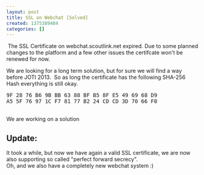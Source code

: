 ```yaml
---
layout: post
title: SSL on Webchat [Solved]
created: 1375389484
categories: []
---
```

<p>&nbsp;The SSL Certificate on webchat.scoutlink.net expired. Due to some planned changes to the platform and a few other issues the certifcate won't be renewed for now.</p>
<p>We are looking for a long term solution, but for sure we will find a way before JOTI 2013. &nbsp;So as long the certificate has the following SHA-256 Hash everything is still okay.</p>
<pre>
9F 28 76 B6 9B BB 63 88 BF B5 8F E5 49 69 68 D9
A5 5F 76 97 1C F7 81 77 B2 24 CD CD 3D 70 66 F0
<br type="_moz" /></pre>
<p>We are working on a solution</p>

<p>
<h2>Update:</h2>
It took a while, but now we have again a valid SSL certificate, we are now also supporting so called "perfect forward secrecy". <br/>
Oh, and we also have a completely new webchat system :)
</p>
